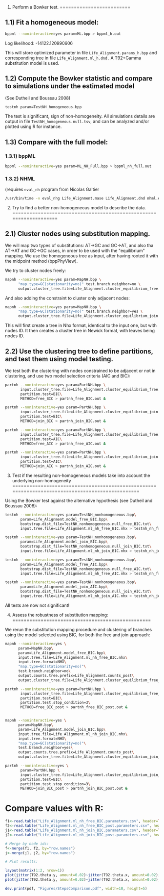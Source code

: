 1) Perform a Bowker test.
=========================

1.1) Fit a homogeneous model:
-----------------------------

```bash     
bppml --noninteractive=yes param=ML.bpp > bppml_h.out
```
Log likelihood:  -14122.120990606
    
This will store optimized parameter in file `Life_Alignment.params_h.bpp`
and corresponding tree in file              `Life_Alignment.ml_h.dnd.`
A T92+Gamma substitution model is used.

1.2) Compute the Bowker statistic and compare to simulations under the estimated model
--------------------------------------------------------------------------------------

(See Dutheil and Boussau 2008)

```bash
testnh param=TestNH_homogeneous.bpp
```

The test is significant, sign of non-homogeneity.
All simulations details are output in file `TestNH_homogeneous.null.tsv`, and can
be analyzed and/or plotted using R for instance.

1.3) Compare with the full model:
---------------------------------

### 1.3.1) bppML

```bash
bppml --noninteractive=yes param=ML_NH_Full.bpp > bppml_nh_full.out
```
    
### 1.3.2) NHML

(requires `eval_nh` program from Nicolas Galtier
```bash     
/usr/bin/time -v eval_nhg Life_Alignment.mase Life_Alignment.dnd nhml.opt >& nhml.out
```



2) Try to find a better non-homogeneous model to describe the data.
===================================================================

2.1) Cluster nodes using substitution mapping.
----------------------------------------------

We will map two types of substitutions: AT->GC and GC->AT, and also tha AT->AT and GC->GC cases,
in order to be used with the "equilibrium" mapping. We use the homogeneous tree as input, after
having rooted it with the midpoint method (bppPhyView).

We try to cluster nodes freely:
```bash
mapnh --noninteractive=yes param=MapNH.bpp \
      "map.type=GC(stationarity=no)" test.branch.neighbor=no \
      output.cluster_tree.file=Life_Alignment.cluster_equilibrium_free.dnd > mapnh_free.out &
```

And also adding the constraint to cluster only adjacent nodes:
```bash
mapnh --noninteractive=yes param=MapNH.bpp \
      "map.type=GC(stationarity=no)" test.branch.neighbor=yes \
      output.cluster_tree.file=Life_Alignment.cluster_equilibrium_join.dnd > mapnh_join.out &
```

This will first create a tree in Nhx format, identical to the input one, but with
nodes ID. It then creates a cluster tree in Newick format, with leaves being nodes ID.

2.2) Use the clustering tree to define partitions, and test them using model testing.
-------------------------------------------------------------------------------------

We test both the clustering with nodes constrained to be adjacent or not in clustering,
and use two model selection criteria (AIC and BIC):

```bash     
partnh --noninteractive=yes param=PartNH.bpp \
       input.cluster_tree.file=Life_Alignment.cluster_equilibrium_free.dnd\
       partition.test=BIC\
       METHOD=free_BIC > partnh_free_BIC.out &

partnh --noninteractive=yes param=PartNH.bpp \
       input.cluster_tree.file=Life_Alignment.cluster_equilibrium_join.dnd\
       partition.test=BIC\
       METHOD=join_BIC > partnh_join_BIC.out &

partnh --noninteractive=yes param=PartNH.bpp \
       input.cluster_tree.file=Life_Alignment.cluster_equilibrium_free.dnd\
       partition.test=AIC\
       METHOD=free_AIC > partnh_free_AIC.out &

partnh --noninteractive=yes param=PartNH.bpp \
       input.cluster_tree.file=Life_Alignment.cluster_equilibrium_join.dnd\
       partition.test=AIC\
       METHOD=join_AIC > partnh_join_AIC.out &
```

3) Test if the resulting non-homogeneous models take into account the underlying non-homogeneity
================================================================================================

Using the Bowker test against the alternative hypothesis (see Dutheil and Boussau 2008):

```bash
testnh --noninteractive=yes param=TestNH_nonhomogeneous.bpp\
       param=Life_Alignment.model_free_BIC.bpp\
       bootstrap.dist_file=TestNH_nonhomogeneous.null_free_BIC.txt\
       input.tree.file=Life_Alignment.ml_nh_free_BIC.nhx > testnh_nh_free_BIC.out &

testnh --noninteractive=yes param=TestNH_nonhomogeneous.bpp\
       param=Life_Alignment.model_join_BIC.bpp\
       bootstrap.dist_file=TestNH_nonhomogeneous.null_join_BIC.txt\
       input.tree.file=Life_Alignment.ml_nh_join_BIC.nhx > testnh_nh_join_BIC.out &

testnh --noninteractive=yes param=TestNH_nonhomogeneous.bpp\
       param=Life_Alignment.model_free_AIC.bpp\
       bootstrap.dist_file=TestNH_nonhomogeneous.null_free_AIC.txt\
       input.tree.file=Life_Alignment.ml_nh_free_AIC.nhx > testnh_nh_free_AIC.out &

testnh --noninteractive=yes param=TestNH_nonhomogeneous.bpp\
       param=Life_Alignment.model_join_AIC.bpp\
       bootstrap.dist_file=TestNH_nonhomogeneous.null_join_AIC.txt\
       input.tree.file=Life_Alignment.ml_nh_join_AIC.nhx > testnh_nh_join_AIC.out &
```

All tests are now not significant!

4) Assess the robustness of substitution mapping:
=================================================

We rerun the substitution mapping procedure and clustering of branches using the model selected using BIC, for both the free and join approach:

```bash
mapnh --noninteractive=yes \
      param=MapNH.bpp\
      param=Life_Alignment.model_free_BIC.bpp\
      input.tree.file=Life_Alignment.ml_nh_free_BIC.nhx\
      input.tree.format=NHX\
      "map.type=GC(stationarity=no)"\
      test.branch.neighbor=no\
      output.counts.tree.prefix=Life_Alignment.counts_post\
      output.cluster_tree.file=Life_Alignment.cluster_equilibrium_free_post.dnd > mapnh_free_post.out &

partnh --noninteractive=yes param=PartNH.bpp \
       input.cluster_tree.file=Life_Alignment.cluster_equilibrium_free_post.dnd\
       partition.test=BIC\
       partition.test.stop_condition=3\
       METHOD=free_BIC_post > partnh_free_BIC_post.out &


mapnh --noninteractive=yes \
      param=MapNH.bpp\
      param=Life_Alignment.model_join_BIC.bpp\
      input.tree.file=Life_Alignment.ml_nh_join_BIC.nhx\
      input.tree.format=NHX\
      "map.type=GC(stationarity=no)"\
      test.branch.neighbor=yes\
      output.counts.tree.prefix=Life_Alignment.counts_post\
      output.cluster_tree.file=Life_Alignment.cluster_equilibrium_join_post.dnd > mapnh_join_post.out &

partnh --noninteractive=yes \
       param=PartNH.bpp \
       input.cluster_tree.file=Life_Alignment.cluster_equilibrium_join_post.dnd\
       partition.test=BIC\
       partition.test.stop_condition=3\
       METHOD=join_BIC_post > partnh_join_BIC_post.out &
```

# Compare values with R:

```R
f1<-read.table("Life_Alignment.ml_nh_free_BIC.parameters.csv", header=TRUE, row.names="NodeId")
f2<-read.table("Life_Alignment.ml_nh_free_BIC_post.parameters.csv", header=TRUE, row.names="NodeId")
j1<-read.table("Life_Alignment.ml_nh_join_BIC.parameters.csv", header=TRUE, row.names="NodeId")
j2<-read.table("Life_Alignment.ml_nh_join_BIC_post.parameters.csv", header=TRUE, row.names="NodeId")

# Merge by node ids:
f<-merge(f1, f2, by="row.names")
j<-merge(j1, j2, by="row.names")

# Plot results:

layout(matrix(1:2, nrow=1))
plot(jitter(T92.theta.y, amount=0.02)~jitter(T92.theta.x, amount=0.02), f, xlab="First step", ylab="Second step", main="Free model, BIC criterion", xlim=c(0,1), ylim=c(0, 1)); abline(0, 1)
plot(jitter(T92.theta.y, amount=0.02)~jitter(T92.theta.x, amount=0.02), j, xlab="First step", ylab="Second step", main="Join model, BIC criterion", xlim=c(0,1), ylim=c(0, 1)); abline(0, 1)

dev.print(pdf, "Figures/StepsComparison.pdf", width=10, height=5)
```

